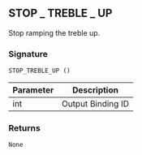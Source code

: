 ## STOP \_  TREBLE \_  UP

Stop ramping the treble up.


### Signature

`STOP_TREBLE_UP ()`


| Parameter | Description |
| --- | --- |
| int | Output Binding ID |


### Returns

`None`